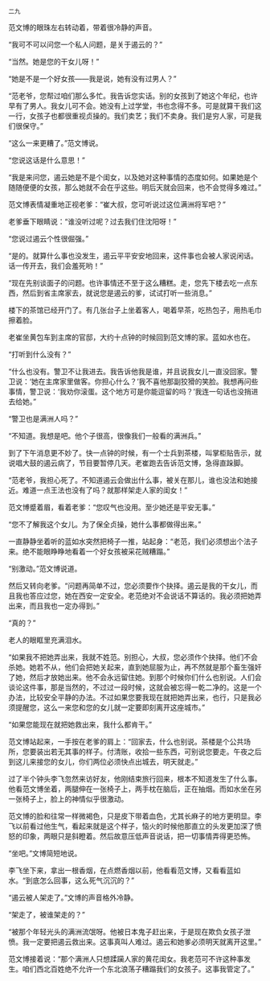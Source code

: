     二九 

   范文博的眼珠左右转动着，带着很冷静的声音。

   “我可不可以问您一个私人问题，是关于遏云的？”

   “当然。她是您的干女儿呀！”

   “她是不是一个好女孩——我是说，她有没有过男人？”

   “范老爷，您帮过咱们那么多忙。我告诉您实话。别的女孩到了她这个年纪，也许早有了男人。我女儿可不会。她没有上过学堂，书也念得不多。可是就算干我们这一行，女孩子也都很重视贞操的。我们卖艺；我们不卖身。我们是穷人家，可是我们很保守。”

   “这么一来更糟了。”范文博说。

   “您说这话是什么意思！”

   “我是来问您，遏云她是不是个闺女，以及她对这种事情的态度如何。如果她是个随随便便的女孩，那么她就不会在乎这些。明后天就会回来，也不会觉得多难过。”

   范文博表情凝重地正视老爹：“崔大叔，您可听说过这位满洲将军吧？”

   老爹垂下眼睛说：“谁没听过呢？过去我们住沈阳呀！”

   “您说过遏云个性很倔强。”

   “是的。就算什么事也没发生，遏云平平安安地回来，这件事也会被人家说闲话。话一传开去，我们会羞死哟！”

   “现在先别谈面子的问题。也许事情还不至于这么糟糕。走，您先下楼去吃一点东西，然后到省主席家去，就说您是遏云的爹，试试打听一些消息。”

   楼下的茶馆已经开门了。有几张台子上坐着客人，喝着早茶，吃热包子，用热毛巾擦着脸。

   老崔坐黄包车到主席的官邸，大约十点钟的时候回到范文博的家。蓝如水也在。

   “打听到什么没有？”

   “什么也没有。警卫不让我进去。我告诉他我是谁，并且说我女儿一直没回家。警卫说：‘她在主席家里做客。你担心什么？’我不喜他那副狡猾的笑脸。我想再问些事情，警卫说：‘我劝你滚蛋。这个地方可是你能逗留的吗？’我连一句话也没捎进去给她。”

   “警卫也是满洲人吗？”

   “不知道。我想是吧。他个子很高，很像我们一般看的满洲兵。”

   到了下午消息更不妙了。快一点钟的时候，有一个士兵到茶楼，叫掌柜贴告示，就说唱大鼓的遏云病了，节目要暂停几天。老崔跑去告诉范文博，急得直跺脚。

   “范老爷，我担心死了。不知道遏云会做出什么事，被关在那儿，谁也没法和她接近。难道一点王法也没有了吗？就那样架走人家的闺女！”

   范文博蹙着眉，看着老爹：“您叹气也没用。至少她还是平安无事。”

   “您不了解我这个女儿。为了保全贞操，她什么事都做得出来。”

   一直静静坐着听的蓝如水突然把椅子一推，站起身：“老范，我们必须想出个法子来。绝不能眼睁睁地看着一个好女孩被采花贼糟蹋。”

   “别激动。”范文博说道。

   然后又转向老爹。“问题再简单不过，您必须要作个抉择。遏云是我的干女儿，而且我也答应过您，她在西安一定安全。老范绝对不会说话不算话的。我必须把她弄出来，而且我也一定办得到。”

   “真的？”

   老人的眼眶里充满泪水。

   “如果我不把她弄出来，我就不姓范。别担心，大叔，您必须作个抉择。他们不会杀她。她若不从，他们会把她关起来，直到她屈服为止，再不然就是那个畜生强奸了她，然后才放她出来。他不会永远留住她。到那个时候你们什么也别说。人们会谈论这件事，那是当然的，不过过一段时候，这就会被忘得一乾二净的。这是一个办法，比较安全平静的办法。不过如果您要我现在就把她弄出来，也行，只是我必须提醒您，这么一来您和您的女儿就一定要即刻离开这座城市。”

   “如果您能现在就把她救出来，我什么都肯干。”

   范文博站起来，一手按在老爹的肩上：“回家去，什么也别说。茶楼是个公共场所，您要装出若无其事的样子。付清账，收拾一些东西，可别说您要走。午夜之后到这儿来接您的女儿，你们两位必须快点出城去，明天就走。”

   过了半个钟头李飞忽然来访好友，他刚结束旅行回来，根本不知道发生了什么事。他看范文博坐着，两腿伸在一张椅子上，两手枕在脑后，正在抽烟。而如水坐在另一张椅子上，脸上的神情似乎很激动。

   范文博的脸和往常一样微褐色，只是皮下带着血色，尤其长麻子的地方更明显。李飞以前看过他生气，看起来就是这个样子，恼火的时候他那直立的头发更加深了愤怒的印象，两眼只是斜瞪着。然后故意压低声音说话，把一切事情弄得更恐怖。

   “坐吧。”文博简短地说。

   李飞坐下来，拿出一根香烟，在点燃香烟以前，他看看范文博，又看看蓝如水。“到底怎么回事，这么死气沉沉的？”

   “遏云被人架走了。”文博的声音格外冷静。

   “架走了，被谁架走的？”

   “被那个年轻光头的满洲流氓呀。他被日本鬼子赶出来，于是现在欺负女孩子泄愤。我一定要把遏云救出来。这事真叫人难过。遏云和她爹必须明天就离开这里。”

   范文博接着说：“那个满洲人只想蹂躏人家的黄花闺女。我老范可不许这种事发生。咱们西北百姓绝不允许一个东北浪荡子糟蹋我们的女孩子。这事我管定了。”

